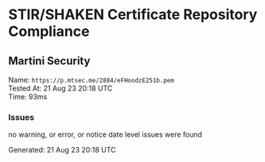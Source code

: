 # STIR/SHAKEN Certificate Repository Compliance

## Martini Security

Name: `https://p.mtsec.me/2884/eFHoodzE251b.pem`\
Tested At: 21 Aug 23 20:18 UTC\
Time: 93ms

### Issues

no warning, or error, or notice date level issues were found

Generated: 21 Aug 23 20:18 UTC